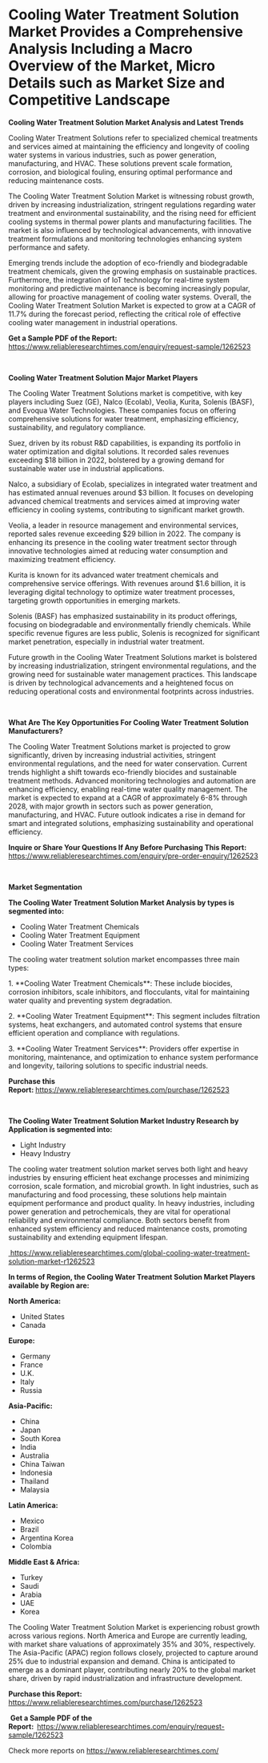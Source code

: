 <p><h1>Cooling Water Treatment Solution Market Provides a Comprehensive Analysis Including a Macro Overview of the Market, Micro Details such as Market Size and Competitive Landscape</h1></p><p><strong>Cooling Water Treatment Solution Market Analysis and Latest Trends</strong></p>
<p><p>Cooling Water Treatment Solutions refer to specialized chemical treatments and services aimed at maintaining the efficiency and longevity of cooling water systems in various industries, such as power generation, manufacturing, and HVAC. These solutions prevent scale formation, corrosion, and biological fouling, ensuring optimal performance and reducing maintenance costs.</p><p>The Cooling Water Treatment Solution Market is witnessing robust growth, driven by increasing industrialization, stringent regulations regarding water treatment and environmental sustainability, and the rising need for efficient cooling systems in thermal power plants and manufacturing facilities. The market is also influenced by technological advancements, with innovative treatment formulations and monitoring technologies enhancing system performance and safety.</p><p>Emerging trends include the adoption of eco-friendly and biodegradable treatment chemicals, given the growing emphasis on sustainable practices. Furthermore, the integration of IoT technology for real-time system monitoring and predictive maintenance is becoming increasingly popular, allowing for proactive management of cooling water systems. Overall, the Cooling Water Treatment Solution Market is expected to grow at a CAGR of 11.7% during the forecast period, reflecting the critical role of effective cooling water management in industrial operations.</p></p>
<p><strong>Get a Sample PDF of the Report:&nbsp;</strong> <a href="https://www.reliableresearchtimes.com/enquiry/request-sample/1262523?utm_campaign=2940&utm_medium=2&utm_source=Github&utm_content=ia&utm_term=11042025&utm_id=cooling-water-treatment-solution">https://www.reliableresearchtimes.com/enquiry/request-sample/1262523</a></p>
<p>&nbsp;</p>
<p><strong>Cooling Water Treatment Solution Major Market Players</strong></p>
<p><p>The Cooling Water Treatment Solutions market is competitive, with key players including Suez (GE), Nalco (Ecolab), Veolia, Kurita, Solenis (BASF), and Evoqua Water Technologies. These companies focus on offering comprehensive solutions for water treatment, emphasizing efficiency, sustainability, and regulatory compliance.</p><p>Suez, driven by its robust R&D capabilities, is expanding its portfolio in water optimization and digital solutions. It recorded sales revenues exceeding $18 billion in 2022, bolstered by a growing demand for sustainable water use in industrial applications.</p><p>Nalco, a subsidiary of Ecolab, specializes in integrated water treatment and has estimated annual revenues around $3 billion. It focuses on developing advanced chemical treatments and services aimed at improving water efficiency in cooling systems, contributing to significant market growth.</p><p>Veolia, a leader in resource management and environmental services, reported sales revenue exceeding $29 billion in 2022. The company is enhancing its presence in the cooling water treatment sector through innovative technologies aimed at reducing water consumption and maximizing treatment efficiency.</p><p>Kurita is known for its advanced water treatment chemicals and comprehensive service offerings. With revenues around $1.6 billion, it is leveraging digital technology to optimize water treatment processes, targeting growth opportunities in emerging markets.</p><p>Solenis (BASF) has emphasized sustainability in its product offerings, focusing on biodegradable and environmentally friendly chemicals. While specific revenue figures are less public, Solenis is recognized for significant market penetration, especially in industrial water treatment.</p><p>Future growth in the Cooling Water Treatment Solutions market is bolstered by increasing industrialization, stringent environmental regulations, and the growing need for sustainable water management practices. This landscape is driven by technological advancements and a heightened focus on reducing operational costs and environmental footprints across industries.</p></p>
<p>&nbsp;</p>
<p><strong>What Are The Key Opportunities For Cooling Water Treatment Solution Manufacturers?</strong></p>
<p><p>The Cooling Water Treatment Solutions market is projected to grow significantly, driven by increasing industrial activities, stringent environmental regulations, and the need for water conservation. Current trends highlight a shift towards eco-friendly biocides and sustainable treatment methods. Advanced monitoring technologies and automation are enhancing efficiency, enabling real-time water quality management. The market is expected to expand at a CAGR of approximately 6-8% through 2028, with major growth in sectors such as power generation, manufacturing, and HVAC. Future outlook indicates a rise in demand for smart and integrated solutions, emphasizing sustainability and operational efficiency.</p></p>
<p><strong>Inquire or Share Your Questions If Any Before Purchasing This Report:</strong> <a href="https://www.reliableresearchtimes.com/enquiry/pre-order-enquiry/1262523?utm_campaign=2940&utm_medium=2&utm_source=Github&utm_content=ia&utm_term=11042025&utm_id=cooling-water-treatment-solution">https://www.reliableresearchtimes.com/enquiry/pre-order-enquiry/1262523</a></p>
<p>&nbsp;</p>
<p><strong>Market Segmentation</strong></p>
<p><strong>The Cooling Water Treatment Solution Market Analysis by types is segmented into:</strong></p>
<p><ul><li>Cooling Water Treatment Chemicals</li><li>Cooling Water Treatment Equipment</li><li>Cooling Water Treatment Services</li></ul></p>
<p><p>The cooling water treatment solution market encompasses three main types: </p><p>1. **Cooling Water Treatment Chemicals**: These include biocides, corrosion inhibitors, scale inhibitors, and flocculants, vital for maintaining water quality and preventing system degradation. </p><p>2. **Cooling Water Treatment Equipment**: This segment includes filtration systems, heat exchangers, and automated control systems that ensure efficient operation and compliance with regulations.</p><p>3. **Cooling Water Treatment Services**: Providers offer expertise in monitoring, maintenance, and optimization to enhance system performance and longevity, tailoring solutions to specific industrial needs.</p></p>
<p><strong>Purchase this Report:&nbsp;</strong><a href="https://www.reliableresearchtimes.com/purchase/1262523?utm_campaign=2940&utm_medium=2&utm_source=Github&utm_content=ia&utm_term=11042025&utm_id=cooling-water-treatment-solution">https://www.reliableresearchtimes.com/purchase/1262523</a></p>
<p>&nbsp;</p>
<p><strong>The Cooling Water Treatment Solution Market Industry Research by Application is segmented into:</strong></p>
<p><ul><li>Light Industry</li><li>Heavy Industry</li></ul></p>
<p><p>The cooling water treatment solution market serves both light and heavy industries by ensuring efficient heat exchange processes and minimizing corrosion, scale formation, and microbial growth. In light industries, such as manufacturing and food processing, these solutions help maintain equipment performance and product quality. In heavy industries, including power generation and petrochemicals, they are vital for operational reliability and environmental compliance. Both sectors benefit from enhanced system efficiency and reduced maintenance costs, promoting sustainability and extending equipment lifespan.</p></p>
<p><a href="https://www.reliableresearchtimes.com/global-cooling-water-treatment-solution-market-r1262523?utm_campaign=2940&utm_medium=2&utm_source=Github&utm_content=ia&utm_term=11042025&utm_id=cooling-water-treatment-solution">&nbsp;https://www.reliableresearchtimes.com/global-cooling-water-treatment-solution-market-r1262523</a></p>
<p><strong>In terms of Region, the Cooling Water Treatment Solution Market Players available by Region are:</strong></p>
<p>
    <p> <strong> North America: </strong>
        <ul>
            <li>United States</li>
            <li>Canada</li>
        </ul>
        </p> 
    <p> <strong> Europe: </strong>
        <ul>
            <li>Germany</li>
            <li>France</li>
            <li>U.K.</li>
            <li>Italy</li>
            <li>Russia</li>
        </ul>
        </p> 
    <p> <strong> Asia-Pacific: </strong>
        <ul>
            <li>China</li>
            <li>Japan</li>
            <li>South Korea</li>
            <li>India</li>
            <li>Australia</li>
            <li>China Taiwan</li>
            <li>Indonesia</li>
            <li>Thailand</li>
            <li>Malaysia</li>
        </ul>
        </p> 
    <p> <strong> Latin America: </strong>
        <ul>
            <li>Mexico</li>
            <li>Brazil</li>
            <li>Argentina Korea</li>
            <li>Colombia</li>
        </ul>
        </p> 
    <p> <strong> Middle East & Africa: </strong>
        <ul>
            <li>Turkey</li>
            <li>Saudi</li>
            <li>Arabia</li>
            <li>UAE</li>
            <li>Korea</li>
        </ul>
    </p>
    </p>
<p><p>The Cooling Water Treatment Solution Market is experiencing robust growth across various regions. North America and Europe are currently leading, with market share valuations of approximately 35% and 30%, respectively. The Asia-Pacific (APAC) region follows closely, projected to capture around 25% due to industrial expansion and demand. China is anticipated to emerge as a dominant player, contributing nearly 20% to the global market share, driven by rapid industrialization and infrastructure development.</p></p>
<p><strong>Purchase this Report: </strong><a href="https://www.reliableresearchtimes.com/purchase/1262523?utm_campaign=2940&utm_medium=2&utm_source=Github&utm_content=ia&utm_term=11042025&utm_id=cooling-water-treatment-solution">https://www.reliableresearchtimes.com/purchase/1262523</a></p>
<p>&nbsp;<strong>Get a Sample PDF of the Report:&nbsp;&nbsp;</strong><a href="https://www.reliableresearchtimes.com/enquiry/request-sample/1262523?utm_campaign=2940&utm_medium=2&utm_source=Github&utm_content=ia&utm_term=11042025&utm_id=cooling-water-treatment-solution">https://www.reliableresearchtimes.com/enquiry/request-sample/1262523</a></p>
<p><strong></strong></p>
<p>Check more reports on <a href="https://www.reliableresearchtimes.com/?utm_campaign=2940&utm_medium=2&utm_source=Github&utm_content=ia&utm_term=11042025&utm_id=cooling-water-treatment-solution">https://www.reliableresearchtimes.com/</a></p>